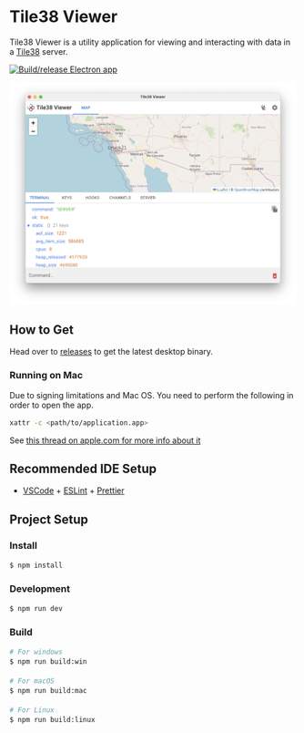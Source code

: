 # Tile38 Viewer

Tile38 Viewer is a utility application for viewing and interacting with data in a [Tile38](https://tile38.com) server.

[![Build/release Electron app](https://github.com/Kilowhisky/tile38-viewer/actions/workflows/release.yml/badge.svg)](https://github.com/Kilowhisky/tile38-viewer/actions/workflows/release.yml)

![Terminal Screenshot](https://github.com/Kilowhisky/tile38-viewer/blob/2ec47007881c43f98a7d8d3882bef0b81c41a23a/resources/screenshot-terminal.png?raw=true "Terminal Screenshot")

## How to Get

Head over to [releases](https://github.com/Kilowhisky/tile38-viewer/releases) to get the latest desktop binary.

### Running on Mac

Due to signing limitations and Mac OS. You need to perform the following in order to open the app.

```bash
xattr -c <path/to/application.app>
```

See [this thread on apple.com for more info about it](https://discussions.apple.com/thread/253714860?sortBy=rank)

## Recommended IDE Setup

- [VSCode](https://code.visualstudio.com/) + [ESLint](https://marketplace.visualstudio.com/items?itemName=dbaeumer.vscode-eslint) + [Prettier](https://marketplace.visualstudio.com/items?itemName=esbenp.prettier-vscode)

## Project Setup

### Install

```bash
$ npm install
```

### Development

```bash
$ npm run dev
```

### Build

```bash
# For windows
$ npm run build:win

# For macOS
$ npm run build:mac

# For Linux
$ npm run build:linux
```
